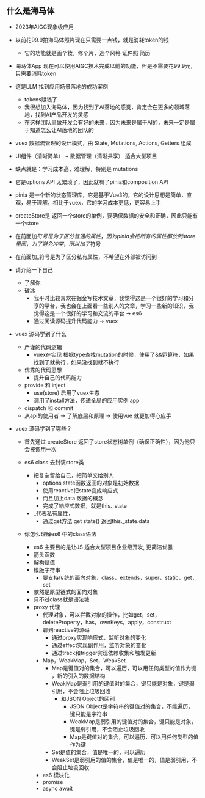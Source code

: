 ## 什么是海马体

- 2023年AIGC现象级应用
- 以前花99.9拍海马体照片现在只需要一点钱，就是消耗token的钱
  - 它的功能就是画个妆，修个片，选个风格 证件照 简历
- 海马体App 现在可以使用AIGC技术完成以前的功能，但是不需要花99.9元，只需要消耗token
- 这是LLM 找到应用场景落地的成功案例
  - tokens赚钱了
  - 我很想加入海马体，因为找到了AI落地的感觉，肯定会在更多的领域落地，找到AI产品开发的灵感
  - 在这样团队里做开发会有好的未来，因为未来是属于AI的，未来一定是属于知道怎么让AI落地的团队的

- vuex 数据流管理的设计模式，由 State, Mutations, Actions, Getters 组成
- UI组件（清晰简单） + 数据管理（清晰共享） 适合大型项目
- 缺点就是：学习成本高，难理解，特别是 mutations
- 它是options API 太繁琐了，因此就有了pinia和composition API
- pinia 是一个新的状态管理库，它是基于Vue3的，它的设计思想是简单，直观，易于理解，相比于vuex，它的学习成本更低，更容易上手
- createStore是 返回一个store的单例，要确保数据的安全和正确，因此只能有一个store
- 在前面加$符号是为了区分普通的属性，因为pinia会把所有的属性都放到store里面，为了避免冲突，所以加了$符号
- 在前面加_符号是为了区分私有属性，不希望在外部被访问到

- 请介绍一下自己
  - 了解你
  - 破冰
    - 我平时比较喜欢在掘金写技术文章，我觉得这是一个很好的学习和分享的平台，我也会在上面看一些别人的文章，学习一些新的知识，我觉得这是一个很好的学习和交流的平台 -> es6
    - 通过阅读源码提升代码能力 -> vuex

- vuex 源码学到了什么
  - 严谨的代码逻辑
    - vuex在实现 根据type查找mutation的时候，使用了&&运算符，如果找到了就执行，如果没找到就不执行
  - 优秀的代码思想
    - 提升自己的代码能力
  - provide 和 inject
    - use(store) 启用了vuex生态
    - 调用了install方法，传递全局的应用实例 app
  - dispatch 和 commit
  - 从api的使用者 -> 了解底层和原理 -> 使用vue 就更加得心应手

- vuex 源码学到了哪些？
  - 首先通过 createStore 返回了store状态树单例（确保正确性），因为他只会被调用一次

  - es6 class 去封装store类
    - 把复杂留给自己，把简单交给别人
      - options state函数返回的对象是初始数据
      - 使用reactive把state变成响应式
      - 而且加上data 数据的概念
      - 完成了响应式数据，就是this._state
    - _代表私有属性，
      - 通过get方法 get state() 返回this._state.data
  - 你怎么理解es6 中的class语法
    - es6 主要目的是让JS 适合大型项目企业级开发, 更简洁优雅
    - 箭头函数
    - 解构赋值
    - 模版字符串
      - 要支持传统的面向对象，class，extends，super，static，get，set
    - 依然是原型链式的面向对象
    - 只不过class就是语法糖
    - proxy 代理
      - 代理对象，可以拦截对象的操作，比如get，set，deleteProperty，has，ownKeys，apply，construct
      - 聊到reactive的源码
        - 通过proxy实现响应式，监听对象的变化
        - 通过effect实现副作用，监听对象的变化
        - 通过track和trigger实现依赖收集和触发更新
      - Map，WeakMap，Set，WeakSet
        - Map是键值对的集合，可以遍历，可以用任何类型的值作为键 ，新的引入的数据结构
        - WeakMap是弱引用的键值对的集合，键只能是对象，键是弱引用，不会阻止垃圾回收
          - 和JSON Object的区别
            - JSON Object是字符串的键值对的集合，不能遍历，键只能是字符串
            - WeakMap是弱引用的键值对的集合，键只能是对象，键是弱引用，不会阻止垃圾回收
            - Map是键值对的集合，可以遍历，可以用任何类型的值作为键
        - Set是值的集合，值是唯一的，可以遍历
        - WeakSet是弱引用的值的集合，值是唯一的，值是弱引用，不会阻止垃圾回收
      - es6 模块化
      - promise
      - async await
